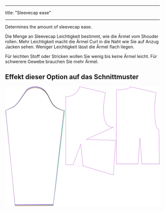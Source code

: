 - - -
title: "Sleevecap ease"
- - -

Determines the amount of sleevecap ease.

<Note>

Die Menge an Sleevecap Leichtigkeit bestimmt, wie die Ärmel vom Shouder rollen.
Mehr Leichtigkeit macht die Ärmel Curl in die Naht wie Sie auf Anzug Jacken sehen. Weniger Leichtigkeit lässt die Ärmel flach liegen.

Für leichten Stoff oder Stricken wollen Sie wenig bis keine Ärmel leicht. Für schwerere Gewebe brauchen Sie mehr Ärmel.

</Note>

## Effekt dieser Option auf das Schnittmuster

![This image shows the effect of this option by superimposing several variants that have a different value for this option](breanna_sleevecapease_sample.svg "Effect of this option on the pattern")

